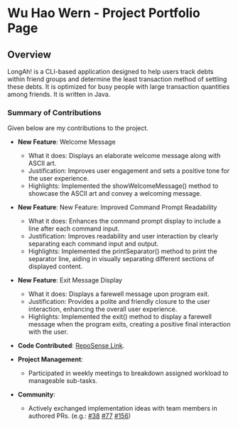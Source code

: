 # Wu Hao Wern - Project Portfolio Page

## Overview

LongAh! is a CLI-based application designed to help users track debts within friend groups and determine the least transaction method of settling these debts. It is optimized for busy people with large transaction quantities among friends. It is written in Java.

### Summary of Contributions

Given below are my contributions to the project.

* **New Feature**: Welcome Message
    * What it does: Displays an elaborate welcome message along with ASCII art.
    * Justification: Improves user engagement and sets a positive tone for the user experience.
    * Highlights:  Implemented the showWelcomeMessage() method to showcase the ASCII art and convey a welcoming message.

* **New Feature**: New Feature: Improved Command Prompt Readability
   * What it does: Enhances the command prompt display to include a line after each command input.
   * Justification: Improves readability and user interaction by clearly separating each command input and output.
   * Highlights: Implemented the printSeparator() method to print the separator line, aiding in visually separating different sections of displayed content.
     
* **New Feature**: Exit Message Display
   * What it does: Displays a farewell message upon program exit.
   * Justification: Provides a polite and friendly closure to the user interaction, enhancing the overall user experience.
   * Highlights: Implemented the exit() method to display a farewell message when the program exits, creating a positive final interaction with the user.

* **Code Contributed**: [RepoSense Link](https://nus-cs2113-ay2324s2.github.io/tp-dashboard/?search=haowern98&breakdown=true&sort=groupTitle%20dsc&sortWithin=title&since=2024-02-23&timeframe=commit&mergegroup=&groupSelect=groupByRepos&checkedFileTypes=docs~functional-code~test-code~other).


* **Project Management**:
  * Participated in weekly meetings to breakdown assigned workload to manageable sub-tasks.


* **Community**:
  * Actively exchanged implementation ideas with team members in authored PRs. (e.g.: [#38](https://github.com/AY2324S2-CS2113-T15-1/tp/pull/38) [#77](https://github.com/AY2324S2-CS2113-T15-1/tp/pull/77) [#156](https://github.com/AY2324S2-CS2113-T15-1/tp/pull/156))

